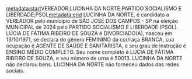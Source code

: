 <metadata:start>VEREADOR;LUCINHA DA NORTE;PARTIDO SOCIALISMO E LIBERDADE;PSOL<metadata:end>
LUCINHA DA NORTE, é candidato a VEREADOR pelo município de SÃO JOSÉ DOS CAMPOS - SP na eleição MUNICIPAL de 2024 pelo PARTIDO SOCIALISMO E LIBERDADE (PSOL). LÚCIA DE FÁTIMA RIBEIRO DE SOUZA é DIVORCIADO(A), nasceu em 13/10/1971, se declara do gênero FEMININO da cor/raça BRANCA, sua ocupação é AGENTE DE SAÚDE E SANITARISTA, e seu grau de instrução é ENSINO MÉDIO COMPLETO. Seu nome completo é LÚCIA DE FÁTIMA RIBEIRO DE SOUZA, e seu número de urna é 50013.
LUCINHA DA NORTE não declarou bens.
LUCINHA DA NORTE não forneceu dados das redes sociais.